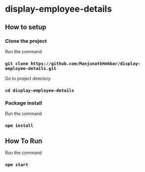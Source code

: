 # display-employee-details

## How to setup

### Clone the project

Run the command
 ### `git clone https://github.com/ManjunathHebbar/display-employee-details.git`

 Go to project directory
 ### `cd display-employee-details`
 
 ### Package install

Run the command
 ### `npm install`


## How To Run

Run the command
 ### `npm start`


